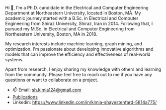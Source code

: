 Hi 👋, I'm a Ph.D. candidate in the Electrical and Computer Engineering Department at Northeastern University, located in Boston, MA. My academic journey started with a B.Sc. in Electrical and Computer Engineering from Shiraz University, Shiraz, Iran in 2014. Following that, I pursued my M.Sc. in Electrical and Computer Engineering from Northeastern University, Boston, MA in 2018.

My research interests include machine learning, graph mining, and optimization. I'm passionate about developing innovative algorithms and models that can improve the efficiency and effectiveness of real-world systems.

Apart from research, I enjoy sharing my knowledge with others and learning from the community. Please feel free to reach out to me if you have any questions or want to collaborate on a project.


- 📫 Email: sh.kimia124@gmail.com
- [Publications](https://scholar.google.com/citations?user=KDDHIEIAAAAJ&hl=en)
- Linkedin: https://www.linkedin.com/in/kimia-shayestehfard-5814a775/



